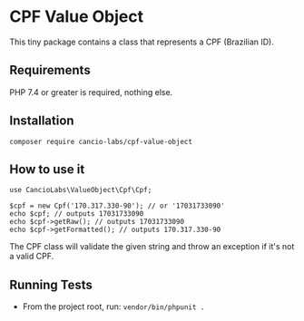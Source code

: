 # CPF Value Object

This tiny package contains a class that represents a CPF (Brazilian ID).

## Requirements

PHP 7.4 or greater is required, nothing else.

## Installation

    composer require cancio-labs/cpf-value-object

## How to use it

```
use CancioLabs\ValueObject\Cpf\Cpf;

$cpf = new Cpf('170.317.330-90'); // or '17031733090'
echo $cpf; // outputs 17031733090
echo $cpf->getRaw(); // outputs 17031733090
echo $cpf->getFormatted(); // outputs 170.317.330-90
```

The CPF class will validate the given string and throw an exception if it's not a valid CPF.

## Running Tests

- From the project root, run: `vendor/bin/phpunit .`